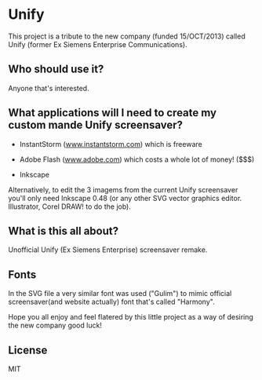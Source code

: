 Unify
=====

This project is a tribute to the new company (funded 15/OCT/2013) called Unify (former Ex Siemens Enterprise Communications).


Who should use it?
------------------
Anyone that's interested.


What applications will I need to create my custom mande Unify screensaver?
--------------------------------------------------------------------------

- InstantStorm (www.instantstorm.com) which is freeware
- Adobe Flash (www.adobe.com) which costs a whole lot of money! ($$$)

- Inkscape

Alternatively, to edit the 3 imagems from the current Unify screensaver you'll only need Inkscape 0.48 (or any other SVG vector graphics editor. Illustrator, Corel DRAW! to do the job).


What is this all about?
-----------------------
Unofficial Unify (Ex Siemens Enterprise) screensaver remake.


Fonts
-----
In the SVG file a very similar font was used ("Gulim") to mimic official screensaver(and website actually) font that's called "Harmony".

Hope you all enjoy and feel flatered by this little project as a way of desiring the new company good luck!


License
-------
MIT